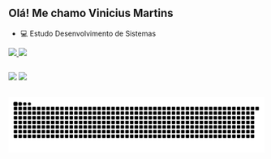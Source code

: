 ## Olá! Me chamo Vinicius Martins

- 💻 Estudo Desenvolvimento de Sistemas
   
<div>
  <a href="https://github.com/ViniciusM11">
  <img height="180em" src="https://github-readme-stats.vercel.app/api?username=ViniciusM11&show_icons=true&theme=monokai&include_all_commits=true&count_private=true"/>
  <img height="180em" src="https://github-readme-stats.vercel.app/api/top-langs/?username=ViniciusM11&layout=compact&langs_count=7&theme=monokai"/>
</div>
   
##
   
<div> 
  <a href = "viniciusmartins01112@gmail.com"><img src="https://img.shields.io/badge/-Gmail-%23333?style=for-the-badge&logo=gmail&logoColor=white" target="_blank"></a>
  <a href="https://www.linkedin.com/in/vinicius-martins-947269201/" target="_blank"><img src="https://img.shields.io/badge/-LinkedIn-%230077B5?style=for-the-badge&logo=linkedin&logoColor=white" target="_blank"></a> 
   
##
![Snake animation](https://github.com/ViniciusM11/ViniciusM11/blob/output/github-contribution-grid-snake.svg)
